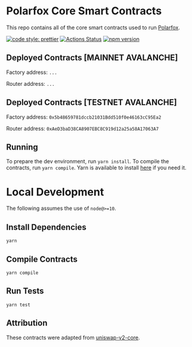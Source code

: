 # Polarfox Core Smart Contracts
This repo contains all of the core smart contracts used to run [Polarfox](polarfox.io).

[![code style: prettier](https://img.shields.io/badge/code_style-prettier-ff69b4.svg?style=flat-square)](https://github.com/prettier/prettier)
[![Actions Status](https://github.com/Polarfox-DEX/polarfox-core/workflows/CI/badge.svg)](https://github.com/Polarfox-DEX/polarfox-core)
[![npm version](https://img.shields.io/npm/v/@polarfox/core/latest.svg)](https://www.npmjs.com/package/@polarfox/core/v/latest)

## Deployed Contracts [MAINNET AVALANCHE]
Factory address: `...`

Router address: `...`

## Deployed Contracts [TESTNET AVALANCHE]
Factory address: `0x5b48659781dccb21031Bdd510f0e46163cC95Ea2`

Router address: `0xAeD3baD38CA8907EBC8C919d12a25a58A17063A7`

## Running
To prepare the dev environment, run `yarn install`. To compile the contracts, run `yarn compile`. Yarn is available to install [here](https://classic.yarnpkg.com/en/docs/install/#debian-stable) if you need it.

# Local Development

The following assumes the use of `node@>=10`.

## Install Dependencies

`yarn`

## Compile Contracts

`yarn compile`

## Run Tests

`yarn test`

## Attribution
These contracts were adapted from [uniswap-v2-core](https://github.com/Uniswap/uniswap-v2-core).
